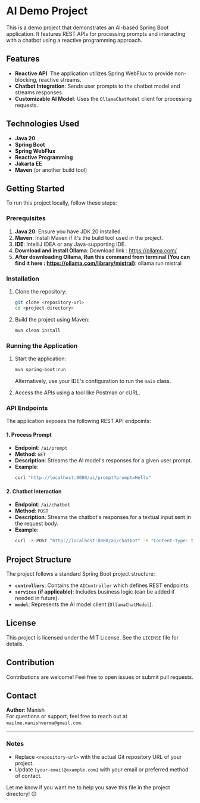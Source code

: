 # AI Demo Project

This is a demo project that demonstrates an AI-based Spring Boot application. It features REST APIs for processing prompts and interacting with a chatbot using a reactive programming approach.

## Features

- **Reactive API**: The application utilizes Spring WebFlux to provide non-blocking, reactive streams.
- **Chatbot Integration**: Sends user prompts to the chatbot model and streams responses.
- **Customizable AI Model**: Uses the `OllamaChatModel` client for processing requests.

## Technologies Used

- **Java 20**
- **Spring Boot**
- **Spring WebFlux**
- **Reactive Programming**
- **Jakarta EE**
- **Maven** (or another build tool)

## Getting Started

To run this project locally, follow these steps:

### Prerequisites

1. **Java 20**: Ensure you have JDK 20 installed.
2. **Maven**: Install Maven if it's the build tool used in the project.
3. **IDE**: IntelliJ IDEA or any Java-supporting IDE.
4. **Download and install Ollama**: Download link : https://ollama.com/
5. **After downloading Ollama, Run this command from terminal (You can find it here : https://ollama.com/library/mistral)**: ollama run mistral 

### Installation

1. Clone the repository:
   ```bash
   git clone <repository-url>
   cd <project-directory>
   ```

2. Build the project using Maven:
   ```bash
   mvn clean install
   ```

### Running the Application

1. Start the application:
   ```bash
   mvn spring-boot:run
   ```
   Alternatively, use your IDE's configuration to run the `main` class.

2. Access the APIs using a tool like Postman or cURL.

### API Endpoints

The application exposes the following REST API endpoints:

#### 1. **Process Prompt**
   - **Endpoint**: `/ai/prompt`
   - **Method**: `GET`
   - **Description**: Streams the AI model's responses for a given user prompt.
   - **Example**:
     ```bash
     curl "http://localhost:8080/ai/prompt?prompt=Hello"
     ```

#### 2. **Chatbot Interaction**
   - **Endpoint**: `/ai/chatbot`
   - **Method**: `POST`
   - **Description**: Streams the chatbot's responses for a textual input sent in the request body.
   - **Example**:
     ```bash
     curl -X POST "http://localhost:8080/ai/chatbot" -H "Content-Type: text/plain" -d "Tell me about Java"
     ```

## Project Structure

The project follows a standard Spring Boot project structure:

- **`controllers`**: Contains the `AIController` which defines REST endpoints.
- **`services` (if applicable)**: Includes business logic (can be added if needed in future).
- **`model`**: Represents the AI model client (`OllamaChatModel`).

## License

This project is licensed under the MIT License. See the `LICENSE` file for details.

## Contribution

Contributions are welcome! Feel free to open issues or submit pull requests.

## Contact

**Author**: Manish  
For questions or support, feel free to reach out at `mailme.manishverma@gmail.com`.

---

### Notes
- Replace `<repository-url>` with the actual Git repository URL of your project.
- Update `[your-email@example.com]` with your email or preferred method of contact.

Let me know if you want me to help you save this file in the project directory! 😊